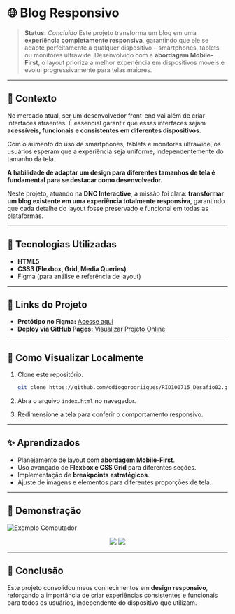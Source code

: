 # 🌐 Blog Responsivo 

> **Status:** _Concluído_
> Este projeto transforma um blog em uma **experiência completamente responsiva**, garantindo que ele se adapte perfeitamente a qualquer dispositivo – smartphones, tablets ou monitores ultrawide.
> Desenvolvido com a **abordagem Mobile-First**, o layout prioriza a melhor experiência em dispositivos móveis e evolui progressivamente para telas maiores.

---

## 📝 Contexto

No mercado atual, ser um desenvolvedor front-end vai além de criar interfaces atraentes. É essencial garantir que essas interfaces sejam **acessíveis, funcionais e consistentes em diferentes dispositivos**.

Com o aumento do uso de smartphones, tablets e monitores ultrawide, os usuários esperam que a experiência seja uniforme, independentemente do tamanho da tela.

**A habilidade de adaptar um design para diferentes tamanhos de tela é fundamental para se destacar como desenvolvedor.**

Neste projeto, atuando na **DNC Interactive**, a missão foi clara: **transformar um blog existente em uma experiência totalmente responsiva**, garantindo que cada detalhe do layout fosse preservado e funcional em todas as plataformas.

---

## 🚀 Tecnologias Utilizadas

-   **HTML5**
-   **CSS3 (Flexbox, Grid, Media Queries)**
-   Figma (para análise e referência de layout)

---

## 🔗 Links do Projeto

-   **Protótipo no Figma:** [Acesse aqui](https://www.figma.com/design/tI1YsslgD5Oao1tAclxlfA/Blog-responsivo---DNC?node-id=108-179&t=VZlLrJEPWzXvVvzQ-0)
-   **Deploy via GitHub Pages:** [Visualizar Projeto Online](https://odiogorodriigues.github.io/RID100715_Desafio02/)

---

## 📂 Como Visualizar Localmente

1. Clone este repositório:

    ```bash
    git clone https://github.com/odiogorodriigues/RID100715_Desafio02.git
    ```

2. Abra o arquivo `index.html` no navegador.
3. Redimensione a tela para conferir o comportamento responsivo.

---

## ✨ Aprendizados

-   Planejamento de layout com **abordagem Mobile-First**.
-   Uso avançado de **Flexbox e CSS Grid** para diferentes seções.
-   Implementação de **breakpoints estratégicos**.
-   Ajuste de imagens e elementos para diferentes proporções de tela.

---

## 📸 Demonstração

![Exemplo Computador](https://github.com/user-attachments/assets/7e73ace8-7794-4870-b01b-96098245d99c)

<div align="center"> 
<img src="https://github.com/user-attachments/assets/e7f6bc51-566d-46dd-98c1-553df94a9a08" />
<img src="https://github.com/user-attachments/assets/5279ac6d-50d4-4968-90e2-5630c957baca" />
</div>

---

## 🏁 Conclusão

Este projeto consolidou meus conhecimentos em **design responsivo**, reforçando a importância de criar experiências consistentes e funcionais para todos os usuários, independente do dispositivo que utilizam.
